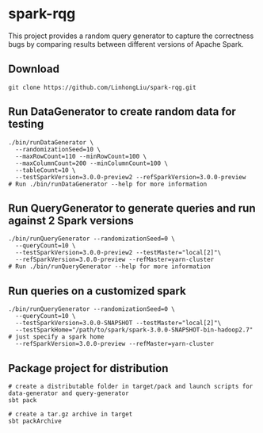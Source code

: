# spark-rqg
This project provides a random query generator to capture the correctness bugs by comparing results between different versions of Apache Spark.

## Download
```
git clone https://github.com/LinhongLiu/spark-rqg.git
```

## Run DataGenerator to create random data for testing
```
./bin/runDataGenerator \
  --randomizationSeed=10 \
  --maxRowCount=110 --minRowCount=100 \
  --maxColumnCount=200 --minColumnCount=100 \
  --tableCount=10 \
  --testSparkVersion=3.0.0-preview2 --refSparkVersion=3.0.0-preview
# Run ./bin/runDataGenerator --help for more information
```

## Run QueryGenerator to generate queries and run against 2 Spark versions
```
./bin/runQueryGenerator --randomizationSeed=0 \
  --queryCount=10 \
  --testSparkVersion=3.0.0-preview2 --testMaster="local[2]"\
  --refSparkVersion=3.0.0-preview --refMaster=yarn-cluster
# Run ./bin/runQueryGenerator --help for more information
```

## Run queries on a customized spark 
```
./bin/runQueryGenerator --randomizationSeed=0 \
  --queryCount=10 \
  --testSparkVersion=3.0.0-SNAPSHOT --testMaster="local[2]"\
  --testSparkHome="/path/to/spark/spark-3.0.0-SNAPSHOT-bin-hadoop2.7" # just specify a spark home
  --refSparkVersion=3.0.0-preview --refMaster=yarn-cluster
```

## Package project for distribution
```
# create a distributable folder in target/pack and launch scripts for data-generator and query-generator
sbt pack

# create a tar.gz archive in target
sbt packArchive
```
